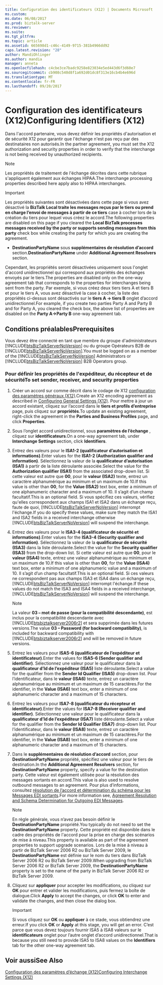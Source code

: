 ```yaml
---
title: Configuration des identificateurs (X12) | Documents Microsoft
ms.custom: 
ms.date: 06/08/2017
ms.prod: biztalk-server
ms.reviewer: 
ms.suite: 
ms.tgt_pltfrm: 
ms.topic: article
ms.assetid: 665698d1-c46c-4149-9715-381b4966dd92
caps.latest.revision: "28"
author: MandiOhlinger
ms.author: mandia
manager: anneta
ms.openlocfilehash: c4cbe3ce7badc9258e823034e5ed443d6f3d60e7
ms.sourcegitcommit: cb908c540d8f1a692d01dc8f313e16cb4b4e696d
ms.translationtype: MT
ms.contentlocale: fr-FR
ms.lasthandoff: 09/20/2017
---
```

# <a name="configuring-identifiers-x12"></a><span data-ttu-id="87a51-102">Configuration des identificateurs (X12)</span><span class="sxs-lookup"><span data-stu-id="87a51-102">Configuring Identifiers (X12)</span></span>
<span data-ttu-id="87a51-103">Dans l'accord partenaire, vous devez définir les propriétés d'autorisation et de sécurité X12 pour garantir que l'échange n'est pas reçu par des destinataires non autorisés.</span><span class="sxs-lookup"><span data-stu-id="87a51-103">In the partner agreement, you must set the X12 authorization and security properties in order to verify that the interchange is not being received by unauthorized recipients.</span></span>  
  
> [!NOTE]
>  <span data-ttu-id="87a51-104">Les propriétés de traitement de l'échange décrites dans cette rubrique s'appliquent également aux échanges HIPAA.</span><span class="sxs-lookup"><span data-stu-id="87a51-104">The interchange processing properties described here apply also to HIPAA interchanges.</span></span>  
  
> [!IMPORTANT]
>  <span data-ttu-id="87a51-105">Les propriétés suivantes sont désactivées dans cette page si vous avez désactivé la **BizTalk Local traite les messages reçus par le tiers ou prend en charge l’envoi de messages à partir de ce tiers** case à cocher lors de la création du tiers pour lequel vous créez le accord.</span><span class="sxs-lookup"><span data-stu-id="87a51-105">The following properties are disabled on this page if you cleared the **Local BizTalk processes messages received by the party or supports sending messages from this party** check box while creating the party for which you are creating the agreement.</span></span>  
>   
>  -   <span data-ttu-id="87a51-106">**DestinationPartyName** sous **supplémentaires de résolution d’accord** section.</span><span class="sxs-lookup"><span data-stu-id="87a51-106">**DestinationPartyName** under **Additional Agreement Resolvers** section.</span></span>  
>   
>  <span data-ttu-id="87a51-107">Cependant, les propriétés seront désactivées uniquement sous l'onglet d'accord unidirectionnel qui correspond aux propriétés des échanges envoyés par le tiers.</span><span class="sxs-lookup"><span data-stu-id="87a51-107">The properties are disabled only on the one-way agreement tab that corresponds to the properties for interchanges being sent from the party.</span></span> <span data-ttu-id="87a51-108">Par exemple, si vous créez deux tiers tiers A et tiers B et pour le tiers A, vous avez désactivé la case à cocher, la liste des propriétés ci-dessus sont désactivés sur le **tiers A -> tiers B** onglet d’accord unidirectionnel.</span><span class="sxs-lookup"><span data-stu-id="87a51-108">For example, if you create two parties Party A and Party B and for Party A, you cleared the check box, the above list of properties are disabled on the **Party A->Party B** one-way agreement tab.</span></span>  
  
## <a name="prerequisites"></a><span data-ttu-id="87a51-109">Conditions préalables</span><span class="sxs-lookup"><span data-stu-id="87a51-109">Prerequisites</span></span>  
 <span data-ttu-id="87a51-110">Vous devez être connecté en tant que membre du groupe d'administrateurs [!INCLUDE[btsBizTalkServerNoVersion](../includes/btsbiztalkservernoversion-md.md)] ou du groupe Opérateurs B2B de  [!INCLUDE[btsBizTalkServerNoVersion](../includes/btsbiztalkservernoversion-md.md)].</span><span class="sxs-lookup"><span data-stu-id="87a51-110">You must be logged on as a member of the [!INCLUDE[btsBizTalkServerNoVersion](../includes/btsbiztalkservernoversion-md.md)] Administrators or [!INCLUDE[btsBizTalkServerNoVersion](../includes/btsbiztalkservernoversion-md.md)] B2B Operators group.</span></span>  
  
### <a name="to-set-sender-receiver-and-security-properties"></a><span data-ttu-id="87a51-111">Pour définir les propriétés de l'expéditeur, du récepteur et de sécurité</span><span class="sxs-lookup"><span data-stu-id="87a51-111">To set sender, receiver, and security properties</span></span>  
  
1.  <span data-ttu-id="87a51-112">Créer un accord sur comme décrit dans le codage de X12 [configuration des paramètres généraux (X12)](../core/configuring-general-settings-x12.md).</span><span class="sxs-lookup"><span data-stu-id="87a51-112">Create an X12 encoding agreement as described in [Configuring General Settings (X12)](../core/configuring-general-settings-x12.md).</span></span> <span data-ttu-id="87a51-113">Pour mettre à jour un accord existant, cliquez sur l’accord dans le **tiers et profils d’entreprise** page, puis cliquez sur **propriétés**.</span><span class="sxs-lookup"><span data-stu-id="87a51-113">To update an existing agreement, right-click the agreement in the **Parties and Business Profiles** page, and click **Properties**.</span></span>  
  
2.  <span data-ttu-id="87a51-114">Sous l’onglet accord unidirectionnel, sous **paramètres de l’échange** , cliquez sur **identificateurs**.</span><span class="sxs-lookup"><span data-stu-id="87a51-114">On a one-way agreement tab, under **Interchange Settings** section, click **Identifiers**.</span></span>  
  
3.  <span data-ttu-id="87a51-115">Entrez des valeurs pour le **ISA1-2 (qualificateur d’autorisation et informations)**.</span><span class="sxs-lookup"><span data-stu-id="87a51-115">Enter values for the **ISA1-2 (Authorization qualifier and information)**.</span></span> <span data-ttu-id="87a51-116">Sélectionnez la valeur de la **qualificateur d’autorisation (ISA1)** à partir de la liste déroulante associée.</span><span class="sxs-lookup"><span data-stu-id="87a51-116">Select the value for the **Authorization qualifier (ISA1)** from the associated drop-down list.</span></span> <span data-ttu-id="87a51-117">Si cette valeur est autre que **00**, pour le **valeur (ISA2)** texte, entrez un caractère alphanumérique au minimum et un maximum de 10.</span><span class="sxs-lookup"><span data-stu-id="87a51-117">If this value is other than **00**, for the **Value (ISA2)** text box, enter a minimum of one alphanumeric character and a maximum of 10.</span></span> <span data-ttu-id="87a51-118">Il s’agit d’un champ facultatif.</span><span class="sxs-lookup"><span data-stu-id="87a51-118">This is an optional field.</span></span> <span data-ttu-id="87a51-119">Si vous spécifiez ces valeurs, vérifiez qu'elles correspondent aux champs ISA1 et ISA2 dans un échange reçu, faute de quoi, [!INCLUDE[btsBizTalkServerNoVersion](../includes/btsbiztalkservernoversion-md.md)] interrompt l'échange.</span><span class="sxs-lookup"><span data-stu-id="87a51-119">If you do specify these values, make sure they match the ISA1 and ISA2 fields in a received interchange otherwise [!INCLUDE[btsBizTalkServerNoVersion](../includes/btsbiztalkservernoversion-md.md)] will suspend the interchange.</span></span>  
  
4.  <span data-ttu-id="87a51-120">Entrez des valeurs pour le **ISA3-4 (qualificateur de sécurité et informations)**.</span><span class="sxs-lookup"><span data-stu-id="87a51-120">Enter values for the **ISA3-4 (Security qualifier and information)**.</span></span> <span data-ttu-id="87a51-121">Sélectionnez la valeur de la **qualificateur de sécurité (ISA3)** dans la liste déroulante.</span><span class="sxs-lookup"><span data-stu-id="87a51-121">Select the value for the **Security qualifier (ISA3)** from the drop-down list.</span></span> <span data-ttu-id="87a51-122">Si cette valeur est autre que **00**, pour le **valeur (ISA4)** texte, entrez une valeur alphanumérique au minimum et un maximum de 10.</span><span class="sxs-lookup"><span data-stu-id="87a51-122">If this value is other than **00**, for the **Value (ISA4)** text box, enter a minimum of one alphanumeric value and a maximum of 10.</span></span> <span data-ttu-id="87a51-123">Il s’agit d’un champ facultatif.</span><span class="sxs-lookup"><span data-stu-id="87a51-123">This is an optional field.</span></span> <span data-ttu-id="87a51-124">Si ces valeurs ne correspondent pas aux champs ISA3 et ISA4 dans un échange reçu, [!INCLUDE[btsBizTalkServerNoVersion](../includes/btsbiztalkservernoversion-md.md)] interrompt l'échange.</span><span class="sxs-lookup"><span data-stu-id="87a51-124">If these values do not match the ISA3 and ISA4 fields in a received interchange, [!INCLUDE[btsBizTalkServerNoVersion](../includes/btsbiztalkservernoversion-md.md)] will suspend the interchange.</span></span>  
  
    > [!NOTE]
    >  <span data-ttu-id="87a51-125">La valeur **03 – mot de passe (pour la compatibilité descendante)**, est inclus pour la compatibilité descendante avec [!INCLUDE[btsbiztalkserver2006r2](../includes/btsbiztalkserver2006r2-md.md)] et sera supprimée dans les futures versions.</span><span class="sxs-lookup"><span data-stu-id="87a51-125">The value **03 – Password (for backward compatibility)**, is included for backward compatibility with [!INCLUDE[btsbiztalkserver2006r2](../includes/btsbiztalkserver2006r2-md.md)] and will be removed in future versions.</span></span>  
  
5.  <span data-ttu-id="87a51-126">Entrez les valeurs pour **ISA5-6 (qualificateur de l’expéditeur et identificateur)**.</span><span class="sxs-lookup"><span data-stu-id="87a51-126">Enter the values for **ISA5-6 (Sender qualifier and identifier)**.</span></span> <span data-ttu-id="87a51-127">Sélectionnez une valeur pour le qualificateur dans la **qualificateur d’Id de l’expéditeur (ISA5)** liste déroulante.</span><span class="sxs-lookup"><span data-stu-id="87a51-127">Select a value for the qualifier from the **Sender Id Qualifier (ISA5)** drop-down list.</span></span> <span data-ttu-id="87a51-128">Pour l’identificateur, dans le **valeur (ISA6)** texte, entrez un caractère alphanumérique au minimum et un maximum de 15 caractères.</span><span class="sxs-lookup"><span data-stu-id="87a51-128">For the identifier, in the **Value (ISA6)** text box, enter a minimum of one alphanumeric character and a maximum of 15 characters.</span></span>  
  
6.  <span data-ttu-id="87a51-129">Entrez les valeurs pour **ISA7-8 (qualificateur du récepteur et identificateur)**.</span><span class="sxs-lookup"><span data-stu-id="87a51-129">Enter the values for **ISA7-8 (Receiver qualifier and identifier)**.</span></span> <span data-ttu-id="87a51-130">Sélectionnez une valeur pour le qualificateur dans la **qualificateur d’Id de l’expéditeur (ISA7)** liste déroulante.</span><span class="sxs-lookup"><span data-stu-id="87a51-130">Select a value for the qualifier from the **Sender Id Qualifier (ISA7)** drop-down list.</span></span> <span data-ttu-id="87a51-131">Pour l’identificateur, dans le **valeur (ISA8)** texte, entrez un caractère alphanumérique au minimum et un maximum de 15 caractères.</span><span class="sxs-lookup"><span data-stu-id="87a51-131">For the identifier, in the **Value (ISA8)** text box, enter a minimum of one alphanumeric character and a maximum of 15 characters.</span></span>  
  
7.  <span data-ttu-id="87a51-132">Dans le **supplémentaires de résolution d’accord** section, pour **DestinationPartyName** propriété, spécifiez une valeur pour le tiers de destination.</span><span class="sxs-lookup"><span data-stu-id="87a51-132">In the **Additional Agreement Resolvers** section, for **DestinationPartyName** property, specify a value for the destination party.</span></span> <span data-ttu-id="87a51-133">Cette valeur est également utilisée pour la résolution des messages sortants en accord.</span><span class="sxs-lookup"><span data-stu-id="87a51-133">This value is also used to resolve outbound messages to an agreement.</span></span> <span data-ttu-id="87a51-134">Pour plus d’informations, consultez [résolution de l’accord et détermination du schéma pour les Messages EDI sortants](../core/agreement-resolution-and-schema-determination-for-outgoing-edi-messages.md).</span><span class="sxs-lookup"><span data-stu-id="87a51-134">For more information see, [Agreement Resolution and Schema Determination for Outgoing EDI Messages](../core/agreement-resolution-and-schema-determination-for-outgoing-edi-messages.md).</span></span>  
  
    > [!NOTE]
    >  <span data-ttu-id="87a51-135">En règle générale, vous n’avez pas besoin définir le **DestinationPartyName** propriété.</span><span class="sxs-lookup"><span data-stu-id="87a51-135">You typically do not need to set the **DestinationPartyName** property.</span></span> <span data-ttu-id="87a51-136">Cette propriété est disponible dans le cadre des propriétés de l'accord pour la prise en charge des scénarios de mise à niveau.</span><span class="sxs-lookup"><span data-stu-id="87a51-136">This property is available as part of the agreement properties to support upgrade scenarios.</span></span> <span data-ttu-id="87a51-137">Lors de la mise à niveau à partir de BizTalk Server 2006 R2 ou BizTalk Server 2009, le **DestinationPartyName** est définie sur le nom du tiers dans BizTalk Server 2006 R2 ou BizTalk Server 2009.</span><span class="sxs-lookup"><span data-stu-id="87a51-137">When upgrading from BizTalk Server 2006 R2 or BizTalk Server 2009, the **DestinationPartyName** property is set to the name of the party in BizTalk Server 2006 R2 or BizTalk Server 2009.</span></span>  
  
8.  <span data-ttu-id="87a51-138">Cliquez sur **appliquer** pour accepter les modifications, ou cliquez sur **OK** pour entrer et valider les modifications, puis fermez la boîte de dialogue.</span><span class="sxs-lookup"><span data-stu-id="87a51-138">Click **Apply** to accept the changes, or click **OK** to enter and validate the changes, and then close the dialog box.</span></span>  
  
    > [!IMPORTANT]
    >  <span data-ttu-id="87a51-139">Si vous cliquez sur **OK** ou **appliquer** à ce stade, vous obtiendrez une erreur.</span><span class="sxs-lookup"><span data-stu-id="87a51-139">If you click **OK** or **Apply** at this stage, you will get an error.</span></span> <span data-ttu-id="87a51-140">C’est parce que vous devez toujours fournir ISA5 à ISA8 valeurs sur le **identificateurs** onglet pour l’autre onglet d’accord unidirectionnel.</span><span class="sxs-lookup"><span data-stu-id="87a51-140">That is because you still need to provide ISA5 to ISA8 values on the **Identifiers** tab for the other one-way agreement tab.</span></span>  
  
## <a name="see-also"></a><span data-ttu-id="87a51-141">Voir aussi</span><span class="sxs-lookup"><span data-stu-id="87a51-141">See Also</span></span>  
 [<span data-ttu-id="87a51-142">Configuration des paramètres d’échange (X12)</span><span class="sxs-lookup"><span data-stu-id="87a51-142">Configuring Interchange Settings (X12)</span></span>](../core/configuring-interchange-settings-x12.md)
